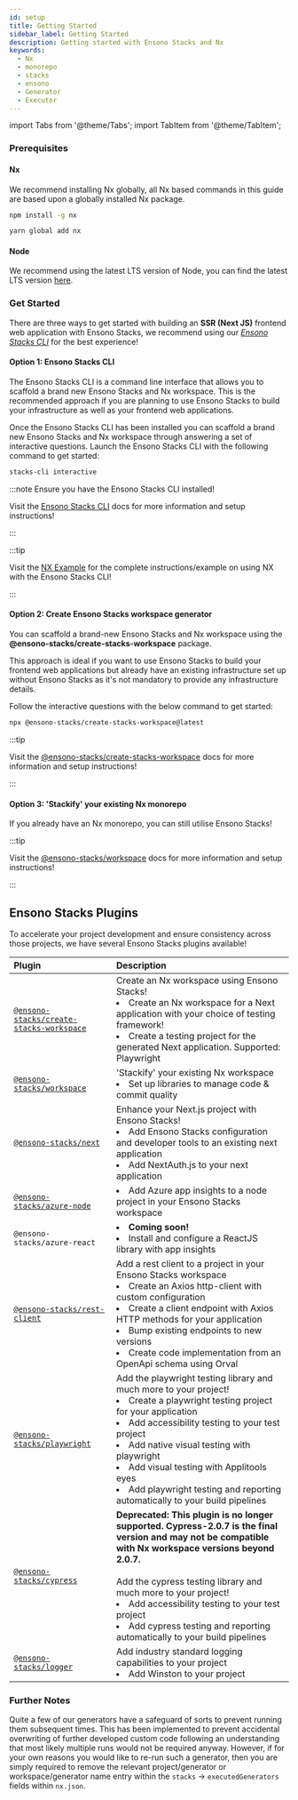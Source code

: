 ```yaml
---
id: setup
title: Getting Started
sidebar_label: Getting Started
description: Getting started with Ensono Stacks and Nx
keywords:
  - Nx
  - monorepo
  - stacks
  - ensono
  - Generator
  - Executor
---
```


import Tabs from '@theme/Tabs';
import TabItem from '@theme/TabItem';

### Prerequisites

#### Nx

We recommend installing Nx globally, all Nx based commands in this guide are based upon a globally installed Nx package.

<Tabs>
  <TabItem value="npm" label="npm">

```bash
npm install -g nx
```

  </TabItem>
  <TabItem value="yarn" label="yarn">

```bash
yarn global add nx
```

  </TabItem>
</Tabs>

#### Node

We recommend using the latest LTS version of Node, you can find the latest LTS version [here](https://nodejs.org/en/).

### Get Started

There are three ways to get started with building an **SSR (Next JS)** frontend web application with Ensono Stacks, we recommend using our _[Ensono Stacks CLI](../stackscli/about.md)_ for the best experience!

#### Option 1: Ensono Stacks CLI

The Ensono Stacks CLI is a command line interface that allows you to scaffold a brand new Ensono Stacks and Nx workspace. This is the recommended approach if you are planning to use Ensono Stacks to build your infrastructure as well as your frontend web applications.

Once the Ensono Stacks CLI has been installed you can scaffold a brand new Ensono Stacks and Nx workspace through answering a set of interactive questions. Launch the Ensono Stacks CLI with the following command to get started:

```bash
stacks-cli interactive
```

:::note Ensure you have the Ensono Stacks CLI installed!

Visit the [Ensono Stacks CLI](../stackscli/about.md) docs for more information and setup instructions!

:::

:::tip

Visit the [NX Example](../stackscli/about.md) for the complete instructions/example on using NX with the Ensono Stacks CLI!

:::

#### Option 2: Create Ensono Stacks workspace generator

You can scaffold a brand-new Ensono Stacks and Nx workspace using the **@ensono-stacks/create-stacks-workspace** package.

This approach is ideal if you want to use Ensono Stacks to build your frontend web applications but already have an existing infrastructure set up without Ensono Stacks as it's not mandatory to provide any infrastructure details.

Follow the interactive questions with the below command to get started:

```bash
npx @ensono-stacks/create-stacks-workspace@latest
```

:::tip

Visit the [@ensono-stacks/create-stacks-workspace](/docs/getting_started/create-stacks-workspace/ensono-stacks-create-stacks-workspace) docs for more information and setup instructions!

:::

#### Option 3: 'Stackify' your existing Nx monorepo

If you already have an Nx monorepo, you can still utilise Ensono Stacks!

:::tip

Visit the [@ensono-stacks/workspace](./workspace/plugin-information.md) docs for more information and setup instructions!

:::

## Ensono Stacks Plugins

To accelerate your project development and ensure consistency across those projects, we have several Ensono Stacks plugins available!

| Plugin                                                                                      | Description                                                                                                                                                                                                                                                                                                                                                                    |
| :------------------------------------------------------------------------------------------ | :----------------------------------------------------------------------------------------------------------------------------------------------------------------------------------------------------------------------------------------------------------------------------------------------------------------------------------------------------------------------------- |
| [`@ensono-stacks/create-stacks-workspace`](./create-stacks-workspace/plugin-information.md) | Create an Nx workspace using Ensono Stacks!<li>Create an Nx workspace for a Next application with your choice of testing framework!</li><li>Create a testing project for the generated Next application. Supported: Playwright</li>                                                                                                                                  |
| [`@ensono-stacks/workspace`](./workspace/plugin-information.md)                             | 'Stackify' your existing Nx workspace<li>Set up libraries to manage code & commit quality</li>                                                                                                                                                                                                                                                                                 |
| [`@ensono-stacks/next`](./next/plugin-information.md)                                       | Enhance your Next.js project with Ensono Stacks!<li>Add Ensono Stacks configuration and developer tools to an existing next application</li><li>Add NextAuth.js to your next application</li>                                                                                                                                                                                  |
| [`@ensono-stacks/azure-node`](./azure-node/plugin-information.md)                           | <li>Add Azure app insights to a node project in your Ensono Stacks workspace</li>                                                                                                                                                                                                                                                                                              |
| `@ensono-stacks/azure-react`                                                                | <li><b>Coming soon!</b></li><li>Install and configure a ReactJS library with app insights</li>                                                                                                                                                                                                                                                                                 |
| [`@ensono-stacks/rest-client`](./rest-client/plugin-information.md)                         | Add a rest client to a project in your Ensono Stacks workspace<li>Create an Axios http-client with custom configuration</li><li>Create a client endpoint with Axios HTTP methods for your application</li><li>Bump existing endpoints to new versions</li><li>Create code implementation from an OpenApi schema using Orval</li>                                               |
| [`@ensono-stacks/playwright`](./playwright/plugin-information.md)                           | Add the playwright testing library and much more to your project!<li>Create a playwright testing project for your application</li><li>Add accessibility testing to your test project</li><li>Add native visual testing with playwright</li><li>Add visual testing with Applitools eyes</li><li>Add playwright testing and reporting automatically to your build pipelines</li> |
| [`@ensono-stacks/cypress`](./cypress/plugin-information.md)                                 | **Deprecated: This plugin is no longer supported. Cypress-2.0.7 is the final version and may not be compatible with Nx workspace versions beyond 2.0.7.**<br><br> Add the cypress testing library and much more to your project!<li>Add accessibility testing to your test project</li><li>Add cypress testing and reporting automatically to your build pipelines</li>                         </li>                                                                                                                                                                          |
| [`@ensono-stacks/logger`](./logger/plugin-information.md)                                   | Add industry standard logging capabilities to your project<li>Add Winston to your project</li>                                                                                                                                                                                                                                                                                 |

### Further Notes

Quite a few of our generators have a safeguard of sorts to prevent running them subsequent times. This has been implemented to prevent accidental overwriting of further developed custom code following an understanding that most likely multiple runs would not be required anyway. However, if for your own reasons you would like to re-run such a generator, then you are simply required to remove the relevant project/generator or workspace/generator name entry within the `stacks` -> `executedGenerators` fields within `nx.json`.
